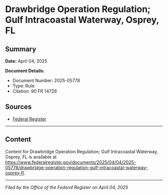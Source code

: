 # Drawbridge Operation Regulation; Gulf Intracoastal Waterway, Osprey, FL

## Summary

**Date:** April 04, 2025

**Document Details:**
- Document Number: 2025-05778
- Type: Rule
- Citation: 90 FR 14726

## Sources
- [Federal Register](https://www.federalregister.gov/documents/2025/04/04/2025-05778/drawbridge-operation-regulation-gulf-intracoastal-waterway-osprey-fl)

---

## Content

Content for Drawbridge Operation Regulation; Gulf Intracoastal Waterway, Osprey, FL is available at https://www.federalregister.gov/documents/2025/04/04/2025-05778/drawbridge-operation-regulation-gulf-intracoastal-waterway-osprey-fl.

---

*Filed by the Office of the Federal Register on April 04, 2025*
